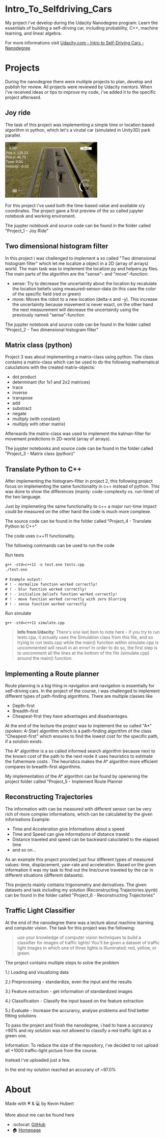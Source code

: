 # Intro_To_Selfdriving_Cars
My project i've develop during the Udacity Nanodegree program: Learn the essentials of building a self-driving car, including probability, C++, machine learning, and linear algebra.

For more informations visit [Udacity.com - Intro to Self-Driving Cars - Nanodegree](https://udacity.com/course/intro-to-self-driving-cars--nd113)

# Projects
During the nanodegree there were multiple projects to plan, develop and publish for review. All projects were reviewed by Udacity mentors. When i've received ideas or tips to improve my code, i've added it to the specific project afterward.

## Joy ride
The task of this project was implementing a simple time or location based algorithm in python, which let's a virutal car (simulated in Unity3D) park parallel.

![Overview](/screenshots/car_parking_parallel.gif?raw=true)

For this project i've used both the time-based value and available x/y coordinates. The project gave a first preview of the so called jupyter notebook and working enviroment.

The juypter notebook and source code can be found in the folder called "Project_1 - Joy Ride" 


## Two dimensional histogram filter
In this project i was challenged to implement a so called "Two dimensional histogram filter" which let me localize a object in a 2D (array of arrays) world.
The main task was to implement the localizer.py and helpers.py files. 
The main parts of the algorithm are the "sense"- and "move"-function:
- sense: Try to decrease the uncertainity about the location by recalulate the location beliefs using measured-sensor-data (in this case the color of the specific field (red or green)
- move: Moves the robot to a new location (delta-x and -y). This increase the uncertainity because movement is never exact, on the other hand the next measurement will decrease the uncertainity using the previously named "sense"-function

The juypter notebook and source code can be found in the folder called "Project_2 - Two dimensional histogram filter" 
 

## Matrix class (python)
Project 3 was about implementing a matrix-class using python. The class contains a matrix-class which can be used to do the following mathematical caluclations with the created matrix-objects:

- dot product
- determinant (for 1x1 and 2x2 matrices)
- trace
- inverse
- transpose
- add
- substract
- negate
- multiply (with constant)
- multiply with other matrix)

Afterwards the matrix-class was used to implement the kalman-filter for movement predictions in 2D-world (array of arrays).

The juypter notebooks and source code can be found in the folder called "Project_3 - Matrix class (python)"


## Translate Python to C++
After implementing the histogram-filter in project 2, this following project focus on implementing the same functionality in c++ instead of python.
This was done to show the differences (mainly: code-complexity vs. run-time) of the two language. 

Just by implemeting the same functionality to c++ a major run-time impact could be measured on the other hand the code is much more complexe.

The source code can be found in the folder called "Project_4 - Translate Python to C++"

The code uses c++11 functionality.

The following commands can be used to run the code

Run tests
``` Shell
g++ -std=c++11 -o test.exe tests.cpp
./test.exe

# Example output:
# ! - normalize function worked correctly!
# ! - blur function worked correctly!
# ! - initialize_beliefs function worked correctly!
# ! - move function worked correctly with zero blurring
# ! - sense function worked correctly
```

Run simulate
``` Shell
g++ -std=c++11 simulate.cpp
```

> **Info from Udacity**: There's one last item to note here - if you try to run tests.cpp, it actually uses the Simulation class from this file, and so trying to run tests.cpp while the main() function within simulate.cpp is uncommented will result in an error! In order to do so, the first step is to uncomment all the lines at the bottom of the file (simulate.cpp) around the main() function.

## Implementing a Route planner
Route planning is a big thing in navigation and navigation is essentially for self-driving cars. In the project of the course, i was challenged to implement different types of path-finding algorithms. There are multiple classes like
- Depth-first
- Breadth-first
- Cheapest-first
they have advantages and disadvantages.

At the end of the lecture the project was to implement the so called "A*" (spoken: A-Star) algorithm which is a path-finding algorithm of the class "Cheapest-first" which ensures to find the lowest cost for the specific path, if a solution exists.

The A* algorithm is a so called informed search algorithm because next to the known cost of the path to the next node it uses heuristics to estimate the futhermore costs . The heuristics makes the A* algorithm more efficient compares to breadth-first algorithms.

My implementation of the A* algorithm can be found by openening the project folder called "Project_5 - Implement Route Planner

## Reconstructing Trajectories
The information with can be measured with different sensor can be very rich of more complex informations, which can be calculated by the given informations
Example:
- Time and Acceleration give informations about a speed
- Time and Speed can give informations of distance traveld
- Distance traveled and speed can be backward caluclated to the elapsed time
- and so on...

As an example this project provided just four different types of measured values: time, displacement, yaw-rate and acceleration.
Based on the given information it was my task to find out the line/curve traveled by the car in different situations (different datasets).

This projects mainly contains trigonometry and derivatives.
The given datasets and task including my solution (Reconstructing Trajectories.ipynb) can be found in the folder called "Project_6 - Reconstructing Trajectories"


## Traffic Light Classifier
At the end of the nanodegree there was a lecture about machine learning and computer vision. The task for this project was the following:
> use your knowledge of computer vision techniques to build a classifier for images of traffic lights! You'll be given a dataset of traffic light images in which one of three lights is illuminated: red, yellow, or green.

The project contains multiple steps to solve the problem

1.) Loading and visualizing data

2.) Preprocessing - standardize, even the input and the results

3.) Feature extraction - get information of standardized images

4.) Classification - Classify the input based on the feature extraction

5.) Evaluate - Increase the accurarcy, analyse problems and find better fitting solutions

To pass the project and finish the nanodegree, i had to have a accurancy >90% and my solution was not allowed to classify a red traffic light as a green one.

Information: To reduce the size of the repository, i've decided to not upload all +1000 traffic-light picture from the course.

Instead i've uploaded just a few.

In the end my solution reached an accurany of ~97.0%






# About
Made with 💗 & 💻 by Kevin Hubert

More about me can be found here
- :octocat: [GitHub](https://github.com/KevinHubert-Dev) 
- 🏠 [Homepage](http://Kevin-Hubert.de/)
